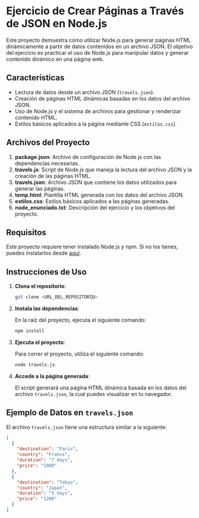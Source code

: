 # Ejercicio de Crear Páginas a Través de JSON en Node.js

Este proyecto demuestra cómo utilizar Node.js para generar páginas HTML dinámicamente a partir de datos contenidos en un archivo JSON. El objetivo del ejercicio es practicar el uso de Node.js para manipular datos y generar contenido dinámico en una página web.

## Características

- Lectura de datos desde un archivo JSON (`travels.json`).
- Creación de páginas HTML dinámicas basadas en los datos del archivo JSON.
- Uso de Node.js y el sistema de archivos para gestionar y renderizar contenido HTML.
- Estilos básicos aplicados a la página mediante CSS (`estilos.css`).

## Archivos del Proyecto

1. **package.json**: Archivo de configuración de Node.js con las dependencias necesarias.
2. **travels.js**: Script de Node.js que maneja la lectura del archivo JSON y la creación de las páginas HTML.
3. **travels.json**: Archivo JSON que contiene los datos utilizados para generar las páginas.
4. **temp.html**: Plantilla HTML generada con los datos del archivo JSON.
5. **estilos.css**: Estilos básicos aplicados a las páginas generadas.
6. **node_enunciado.txt**: Descripción del ejercicio y los objetivos del proyecto.

## Requisitos

Este proyecto requiere tener instalado Node.js y npm. Si no los tienes, puedes instalarlos desde [aquí](https://nodejs.org/).

## Instrucciones de Uso

1. **Clona el repositorio**:

    ```bash
    git clone <URL_DEL_REPOSITORIO>
    ```

2. **Instala las dependencias**:

    En la raíz del proyecto, ejecuta el siguiente comando:

    ```bash
    npm install
    ```

3. **Ejecuta el proyecto**:

    Para correr el proyecto, utiliza el siguiente comando:

    ```bash
    node travels.js
    ```

4. **Accede a la página generada**:

    El script generará una página HTML dinámica basada en los datos del archivo `travels.json`, la cual puedes visualizar en tu navegador.

## Ejemplo de Datos en `travels.json`

El archivo `travels.json` tiene una estructura similar a la siguiente:

```json
[
  {
    "destination": "Paris",
    "country": "France",
    "duration": "7 days",
    "price": "1000"
  },
  {
    "destination": "Tokyo",
    "country": "Japan",
    "duration": "5 days",
    "price": "1200"
  }
]
